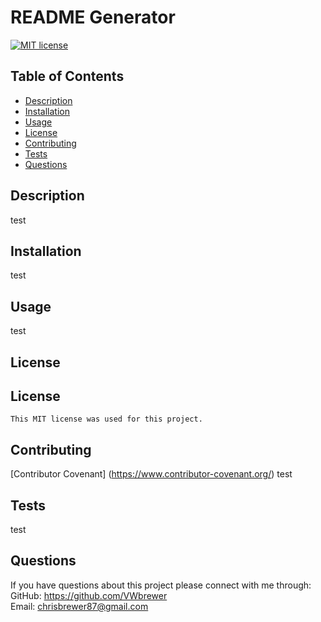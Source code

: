 # README Generator
  [![MIT license](https://img.shields.io/badge/License-MIT-blue.svg)](https://lbesson.mit-license.org/)

  ## Table of Contents
  * [Description](#description)
  * [Installation](#installation)
  * [Usage](#usage)
  * [License](#license)
  * [Contributing](#contributing)
  * [Tests](#tests)
  * [Questions](#questions)

  ## Description
  test

  ## Installation
  test

  ## Usage
  test

  ## License
  ## License
    This MIT license was used for this project.

  ## Contributing
  [Contributor Covenant] (https://www.contributor-covenant.org/)
  test

  ## Tests
  test

  ## Questions
  If you have questions about this project please connect with me through:  
  GitHub: https://github.com/VWbrewer  
  Email: chrisbrewer87@gmail.com